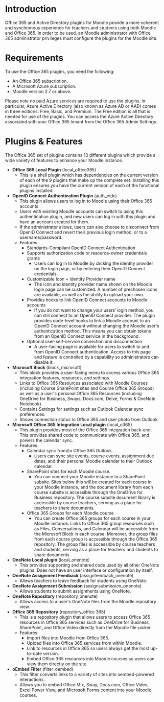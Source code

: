 Introduction
============
Office 365 and Active Directory plugins for Moodle provide a more coherent and synchronous experience for teachers and students using both Moodle and Office 365. In order to be used, an Moodle administrator with Office 365 administrator privileges must configure the plugins for the Moodle site.

Requirements
============

To use the Office 365 plugins, you need the following:

-   An Office 365 subscription.
-   A Microsoft Azure subscription.
-   Moodle version 2.7 or above.

Please note no paid Azure services are required to use the plugins. In particular, Azure Active Directory (also known as Azure AD or AAD) comes in three editions: Free, Basic, and Premium. The Free edition is all that is needed for use of the plugins. You can access the Azure Active Directory associated with your Office 365 tenant from the Office 365 Admin Settings.  

Plugins & Features
==================

The Office 365 set of plugins contains 10 different plugins which provide a wide variety of features to enhance your Moodle instance.

-   **Office 365 Local Plugin** (local\_office365)
    -   This is a shell plugin which has dependencies on the current version of each of the 9 plugins that make up the complete set. Installing this plugin ensures you have the current version of each of the functional plugins installed.
-   **OpenID Connect Authentication Plugin** (auth\_oidc)
    -   This plugin allows users to log in to Moodle using their Office 365 accounts.
    -   Users with existing Moodle accounts can switch to using this authentication plugin, and new users can log in with this plugin and have an account created for them.
    -   If the administrator allows, users can also choose to disconnect from OpenID Connect and revert their previous login method, or to a username/password.
    -   Features
        -   Standards-Compliant OpenID Connect Authentication
        -   Supports authorization code or resource-owner credentials grants
            -   Users can log in to Moodle by clicking the identity provider on the login page, or by entering their OpenID Connect credentials.
        -   Customizable Icon + Identity Provider name
            -   The icon and identity provider name shown on the Moodle login page can be customized. A number of prechosen icons are available, as well as the ability to upload your own.
        -   Provides hooks to link OpenID Connect accounts to Moodle accounts
            -   If you do not want to change your users' login method, you can still connect to an OpenID Connect provider. The plugin provides code-level hooks to link a Moodle account to an OpenID Connect account without changing the Moodle user's authentication method. This means you can obtain tokens from an OpenID Connect service in the background.
        -   Optional user-self-service connection and disconnection
            -   A user-facing page is available for users to switch to and from OpenID Connect authentication. Access to this page and feature is controlled by a capability so administrators can disable it.
-   **Microsoft Block** (block\_microsoft)
    -   This block provides a user-facing menu to access various Office 365 integration features, resources, and settings.
    -   Links to Office 365 Resources associated with Moodle Courses (including Course SharePoint sites and Course Office 365 Groups) as well as a user's personal Office 365 Resources (including OneDrive for Business, Sways, Docs.com, Delve, Forms & OneNote Notebook). 
	-   Contains Settings for settings such as Outlook Calendar sync preferences.
	-   Shows connection status to Office 365 and user photo from Outlook.
-   **Microsoft Office 365 Integration Local plugin** (local\_o365)
    -   This plugin provides most of the Office 365 integration back-end. This provides shared code to communicate with Office 365, and powers the calendar sync.
    -   Features
        -   Calendar sync from/to Office 365 Outlook.
            -   Users can sync site events, course events, assignment due dates, and their personal Moodle calendar to their Outlook calendar.
        -   SharePoint sites for each Moodle course.
            -   You can connect your Moodle instance to a SharePoint subsite. Sites below this will be created for each course in your Moodle instance, and the document library from each course subsite is accessible through the OneDrive for Business repository. The course subsite document library is accessible by course teachers, serving as a place for teachers to share documents.
		-   Office 365 Groups for each Moodle course
			-	You can create Office 365 groups for each course in your Moodle instance. Links to Office 365 group resources such as Files, Conversations, and Calendar will be accessible from the Microsoft Block in each course. Moreover, the group files from each course group is accessible through the Office 365 repository. The group files is accessible by course teachers and students, serving as a place for teachers and students to share documents.
-   **OneNote Local plugin** (local\_onenote)
    -   This provides supporting and shared code used by all other OneNote plugins. Does not have an user interface or configuration by itself.
-   **OneNote Assignment Feedback** (assignfeedback\_onenote)
    -   Allows teachers to leave feedback for students using OneNote.
-   **OneNote Assignment Submission** (assignsubmission\_onenote)
    -   Allows students to submit assignments using OneNote.
-   **OneNote Repository** (repository\_onenote)
    -   Allows access to a user's OneNote files from the Moodle repository view.
-   **Office 365 Repository** (repository\_office 365)
    -   This is a repository plugin that allows users to access Office 365 resources in Office 365 services such as OneDrive for Business, SharePoint, and Office Video directly from the Moodle file-picker. 
    -   Features:
        -   Import files into Moodle from Office 365.
        -   Upload files into Office 365 services from within Moodle.
        -   Link to resources in Office 365 so users always get the most up-to-date version.
        -   Embed Office 365 resources into Moodle courses so users can view them directly on the site.
-   **oEmbed Filter** (filter\_oembed)
    -   This filter converts links to a variety of sites into oembed-powered interactions.
    -   Allows you to embed Office Mix, Sway, Docs.com, Office Video, Excel Power View, and Microsoft Forms content into your Moodle courses. 
